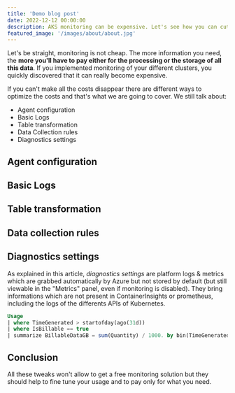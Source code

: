 ```yaml
---
title: 'Demo blog post'
date: 2022-12-12 00:00:00
description: AKS monitoring can be expensive. Let's see how you can cut the costs efficiently
featured_image: '/images/about/about.jpg'
---
```


Let's be straight, monitoring is not cheap. The more information you need, the **more you'll have to pay either for the processing or the storage of all this data**. If you implemented monitoring of your different clusters, you quickly discovered that it can really become expensive.

If you can't make all the costs disappear there are different ways to optimize the costs and that's what we are going to cover. We still talk about:

- Agent configuration
- Basic Logs
- Table transformation
- Data Collection rules
- Diagnostics settings


## Agent configuration


## Basic Logs


## Table transformation


## Data collection rules

## Diagnostics settings

As explained in this article, *diagnostics settings* are platform logs & metrics which are grabbed automatically by Azure but not stored by default (but still viewable in the "Metrics" panel, even if monitoring is disabled). They bring informations which are not present in ContainerInsights or prometheus, including the logs of the differents APIs of Kubernetes.

```` sql
Usage 
| where TimeGenerated > startofday(ago(31d))
| where IsBillable == true
| summarize BillableDataGB = sum(Quantity) / 1000. by bin(TimeGenerated, 1d), DataType | render barchart

````



## Conclusion

All these tweaks won't allow to get a free monitoring solution but they should help to fine tune your usage and to pay only for what you need.
